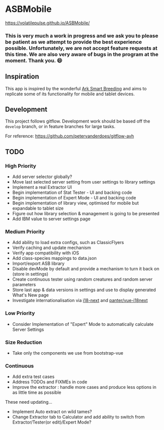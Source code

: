 # ASBMobile
https://volatilepulse.github.io/ASBMobile/

### This is very much a work in progress and we ask you to please be patient as we attempt to provide the best experience possible. Unfortunately, we are not accept feature requests at this time. We are also very aware of bugs in the program at the moment. Thank you. :smile:

## Inspiration

This app is inspired by the wonderful [Ark Smart Breeding](https://github.com/cadon/ARKStatsExtractor) and aims to replicate some of its functionality for mobile and tablet devices.

## Development

This project follows gitflow. Development work should be based off the `develop` branch, or in feature branches for large tasks.

For reference: <https://github.com/petervanderdoes/gitflow-avh>

## TODO

### High Priority
- Add server selector globally?
- Move last selected server setting from user settings to library settings
- Implement a real Extractor UI
- Begin implementation of Stat Tester - UI and backing code
- Begin implementation of Expert Mode - UI and backing code
- Begin implementation of library view, optimised for mobile but expandable to tablet size
- Figure out how library selection & management is going to be presented
- Add IBM value to server settings page

### Medium Priority
- Add ability to load extra configs, such as ClassicFlyers
- Verify caching and update mechanism
- Verify app compatibility with iOS
- Add class-species mappings to data.json
- Import/export ASB library
- Disable devMode by default and provide a mechanism to turn it back on (store in settings)
- Create continuous tester using random creatures and random server parameters
- Store last app & data versions in settings and use to display generated What's New page
- Investigate internationalisation via [i18-next](i18next.com) and [panter/vue-i18next](https://github.com/panter/vue-i18next)

### Low Priority
- Consider Implementation of "Expert" Mode to automatically calculate Server Settings

### Size Reduction
- Take only the components we use from bootstrap-vue

### Continuous
- Add extra test cases
- Address TODOs and FIXMEs in code
- Improve the extractor : handle more cases and produce less options in as little time as possible


These need updating...
- Implement Auto extract on wild tames?
- Change Extractor tab to Calculator and add ability to switch from Extractor/Tester(or edit)/Expert Mode?
